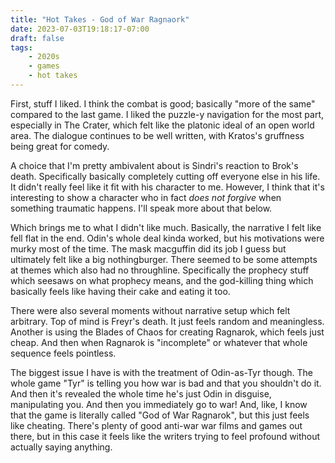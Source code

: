 ```yaml
---
title: "Hot Takes - God of War Ragnaork"
date: 2023-07-03T19:18:17-07:00
draft: false
tags:
    - 2020s
    - games
    - hot takes
---
```

First, stuff I liked. I think the combat is good; basically "more of the same" compared to the last game. I liked the puzzle-y navigation for the most part, especially in The Crater, which felt like the platonic ideal of an open world area. The dialogue continues to be well written, with Kratos's gruffness being great for comedy.

A choice that I'm pretty ambivalent about is Sindri's reaction to Brok's death. Specifically basically completely cutting off everyone else in his life. It didn't really feel like it fit with his character to me. However, I think that it's interesting to show a character who in fact _does not forgive_ when something traumatic happens. I'll speak more about that below.

Which brings me to what I didn't like much. Basically, the narrative I felt like fell flat in the end. Odin's whole deal kinda worked, but his motivations were murky most of the time. The mask macguffin did its job I guess but ultimately felt like a big nothingburger. There seemed to be some attempts at themes which also had no throughline. Specifically the prophecy stuff which seesaws on what prophecy means, and the god-killing thing which basically feels like having their cake and eating it too.

There were also several moments without narrative setup which felt arbitrary. Top of mind is Freyr's death. It just feels random and meaningless. Another is using the Blades of Chaos for creating Ragnarok, which feels just cheap. And then when Ragnarok is "incomplete" or whatever that whole sequence feels pointless.

The biggest issue I have is with the treatment of Odin-as-Tyr though. The whole game "Tyr" is telling you how war is bad and that you shouldn't do it. And then it's revealed the whole time he's just Odin in disguise, manipulating you. And then you immediately go to war! And, like, I know that the game is literally called "God of War Ragnarok", but this just feels like cheating. There's plenty of good anti-war war films and games out there, but in this case it feels like the writers trying to feel profound without actually saying anything.
